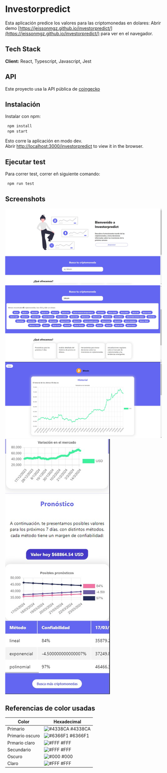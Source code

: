# Investorpredict
Esta aplicación predice los valores para las criptomonedas en dolares:
Abrir demo [https://jeissonmgz.github.io/investorpredict/](https://jeissonmgz.github.io/investorpredict/) para ver en el navegador.
## Tech Stack
**Client:** React, Typescript, Javascript, Jest
## API
Este proyecto usa la API pública de [coingecko](https://www.coingecko.com/)
## Instalación
Instalar con npm:
```bash
 npm install
 npm start
```
Esto corre la aplicación en modo dev.\
Abrir [http://localhost:3000/investorpredict](http://localhost:3000/investorpredict) to view it in the browser.
## Ejecutar test
Para correr test, correr eñ siguiente comando:
```bash
 npm run test
```
## Screenshots
![Vista del home](https://github.com/jeissonmgz/investorpredict/blob/main/static/img/home.jpg)
![Vista de buscar criptomoneda](https://github.com/jeissonmgz/investorpredict/blob/main/static/img/buscar.jpg)
![Vista de una criptomoneda](https://github.com/jeissonmgz/investorpredict/blob/main/static/img/ver_cripto.jpg)
![Vista del pronóstico](https://github.com/jeissonmgz/investorpredict/blob/main/static/img/ver_pronostico.jpg)

## Referencias de color usadas

| Color             | Hexadecimal                                                           |
| ----------------- | ----------------------------------------------------------------------|
| Primario          | ![#4338CA](https://via.placeholder.com/10/4338CA?text=+) #4338CA      |
| Primario oscuro   | ![#6366F1](https://via.placeholder.com/10/6366F1?text=+) #6366F1      |
| Prmario claro     | ![#FFF](https://via.placeholder.com/10/FFF?text=+) #FFF      |
| Secundario        | ![#FFF](https://via.placeholder.com/10/FFF?text=+) #FFF      |
| Oscuro            | ![#000](https://via.placeholder.com/10/000?text=+) #000      |
| Claro             | ![#FFF](https://via.placeholder.com/10/FFF?text=+) #FFF      |
